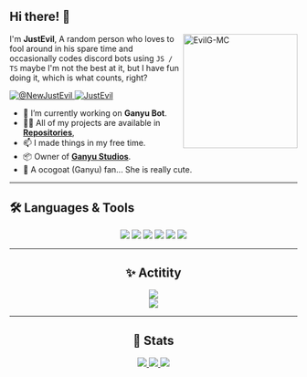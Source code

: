 <h2>Hi there! 👋</h2>

<p>
    <a href="https://github.com/EvilG-MC" target="_blank">
        <img align="right" src="https://github.com/EvilG-MC.png?size=210" alt="EvilG-MC" width="200"/>
    </a>
</p>

<p align="left">
    I'm <b>JustEvil</b>, A random person who loves to fool around in his spare time and occasionally codes discord bots using <code>JS / TS</code> maybe I'm not the best at it, but I have fun doing it, which is what counts, right?
</p> 

<p align="left">
    <a href="https://twitter.com/@NewJustEvil" target="_blank">
        <img src="https://img.shields.io/badge/NewJustEvil-%23000000.svg?style=for-the-badge&logo=X&logoColor=white" alt="@NewJustEvil" />
    </a>
    <a href="https://discordapp.com/users/391283181665517568" target="_blank">
        <img src="https://img.shields.io/badge/JustEvil-%235865F2.svg?style=for-the-badge&logo=discord&logoColor=white" alt="JustEvil" />
    </a>
</p>

- 🧰 I’m currently working on **Ganyu Bot**.
- 👨‍💻 All of my projects are available in **[Repositories](https://github.com/EvilG-MC?tab=repositories)**,
- 📫 I made things in my free time.
- 📦 Owner of **[Ganyu Studios](https://github.com/Ganyu-Studios)**.
- 🐐 A ocogoat (Ganyu) fan... She is really cute.

---

## 🛠️ Languages & Tools

<div align="center">
    <img src="https://img.shields.io/badge/-JavaScript-F7DF1E?logo=javascript&logoColor=000&style=for-the-badge" />
    <img src="https://img.shields.io/badge/TypeScript-%23007ACC.svg?style=for-the-badge&logo=typescript&logoColor=white" />
    <img src="https://img.shields.io/badge/Visual%20Studio%20Code-0078d7.svg?style=for-the-badge&logo=visual-studio-code&logoColor=white" />
    <img src="https://img.shields.io/badge/-Git-F05032?logo=git&logoColor=fff&style=for-the-badge" />
    <img src="https://img.shields.io/badge/node.js-6DA55F?style=for-the-badge&logo=node.js&logoColor=white" />
    <img src= "https://img.shields.io/badge/MongoDB-%234ea94b.svg?style=for-the-badge&logo=mongodb&logoColor=white" />
</div>

---

<div align="center">
    <h2>✨ Actitity</h2>
    <a href="https://discordapp.com/users/391283181665517568" target="_blank">
        <img src="https://lanyard.cnrad.dev/api/391283181665517568" />
    </a>
    <br/>
    <a href="https://open.spotify.com/user/lcjpn1qvagz3nkokz9ly82e50" target="_blank">
        <img src="https://spotify-recently-played-readme.vercel.app/api?user=lcjpn1qvagz3nkokz9ly82e50" />
    </a>
</div>

---

<div align="center">
    <h2>📖 Stats</h2>
    <a href="https://github.com/EvilG-MC" target="_blank">
        <img src="https://github-readme-stats.vercel.app/api?username=EvilG-MC&theme=dark" />
    </a>
    <a href="https://github.com/EvilG-MC" target="_blank">
        <img src="https://github-readme-streak-stats.herokuapp.com?user=EvilG-MC&theme=dark" />
    </a>
    <a href="https://wakatime.com/@JustEvil" target="_blank">
	    <img src="https://github-readme-stats.vercel.app/api/wakatime?username=JustEvil&theme=dark&layout=compact&border_radius=5px&custom_title=JustEvil%27s%20Stats">
    </a>
</div>
